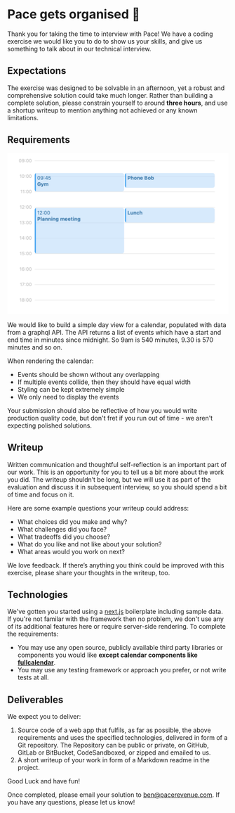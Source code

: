 # Pace gets organised 📅

Thank you for taking the time to interview with Pace! We have a coding exercise we would like you to do to show us your skills, and give us something to talk about in our technical interview.

## Expectations

The exercise was designed to be solvable in an afternoon, yet a robust and comprehensive solution could take much longer. Rather than building a complete solution, please constrain yourself to around **three hours**, and use a shortup writeup to mention anything not achieved or any known limitations.

## Requirements

![Example](./example.png)

We would like to build a simple day view for a calendar, populated with data from a graphql API. The API returns a list of events which have a start and end time in minutes since midnight. So 9am is 540 minutes, 9.30 is 570 minutes and so on.

When rendering the calendar:

- Events should be shown without any overlapping
- If multiple events collide, then they should have equal width
- Styling can be kept extremely simple
- We only need to display the events

Your submission should also be reflective of how you would write production quality code, but don't fret if you run out of time - we aren't expecting polished solutions.

## Writeup

Written communication and thoughtful self-reflection is an important part of our work. This is an opportunity for you to tell us a bit more about the work you did. The writeup shouldn’t be long, but we will use it as part of the evaluation and discuss it in subsequent interview, so you should spend a bit of time and focus on it.

Here are some example questions your writeup could address:

- What choices did you make and why?
- What challenges did you face?
- What tradeoffs did you choose?
- What do you like and not like about your solution?
- What areas would you work on next?

We love feedback. If there’s anything you think could be improved with this exercise, please share your thoughts in the writeup, too.

## Technologies

We've gotten you started using a [next.js](https://nextjs.org/) boilerplate including sample data. If you're not familar with the framework then no problem, we don't use any of its additional features here or require server-side rendering. To complete the requirements:

- You may use any open source, publicly available third party libraries or components you would like **except calendar components like [fullcalendar](https://fullcalendar.io/)**.
- You may use any testing framework or approach you prefer, or not write tests at all.

## Deliverables

We expect you to deliver:

1. Source code of a web app that fulfils, as far as possible, the above requirements and uses the specified technologies, delivered in form of a Git repository. The Repository can be public or private, on GitHub, GitLab or BitBucket, CodeSandboxed, or zipped and emailed to us.
2. A short writeup of your work in form of a Markdown readme in the project.

Good Luck and have fun!

Once completed, please email your solution to ben@pacerevenue.com. If you have any questions, please let us know!
